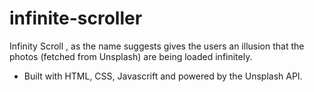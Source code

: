 # infinite-scroller
Infinity Scroll , as the name suggests gives the users an illusion that the photos (fetched from Unsplash) are being loaded infinitely.
* Built with HTML, CSS, Javascrift and powered by the Unsplash API.
